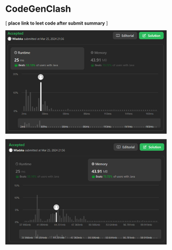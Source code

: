 # CodeGenClash

[ **place link to leet code after submit summary** ]

![runtime](./images/leetcodesummary/runtime.png)

![memory](./images/leetcodesummary/memory.png)